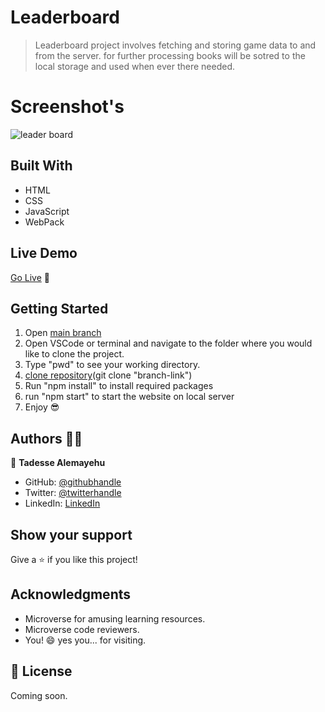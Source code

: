 # Leaderboard

> Leaderboard project involves fetching and storing game data to and from the server. for further processing books will be sotred to the local storage and used when ever there needed.

# Screenshot's

![leader board](https://user-images.githubusercontent.com/69077061/162072545-b8929b41-02bd-400b-a05d-07ace1a1fbe4.PNG)

## Built With

- HTML
- CSS
- JavaScript
- WebPack

## Live Demo

[Go Live](https://tadesse-alemayehu.github.io/Leaderboard/) 🙂

## Getting Started

1. Open [main branch](https://github.com/Tadesse-Alemayehu/Leaderboard)
2. Open VSCode or terminal and navigate to the folder where you would like to clone the project.
3. Type "pwd" to see your working directory.
4. [clone repository](https://github.com/Tadesse-Alemayehu/Leaderboard)(git clone "branch-link")
5. Run "npm install" to install required packages
6. run "npm start" to start the website on local server
7. Enjoy 😎

## Authors 👱‍♂️

👤 **Tadesse Alemayehu**

- GitHub: [@githubhandle](https://github.com/Tadesse-Alemayehu)
- Twitter: [@twitterhandle](https://twitter.com/TadesseWebDev)
- LinkedIn: [LinkedIn](https://www.linkedin.com/in/tadesse-alemayehu-60141a221/)

## Show your support

Give a ⭐️ if you like this project!

## Acknowledgments

- Microverse for amusing learning resources.
- Microverse code reviewers.
- You! 😄 yes you... for visiting.

## 📝 License

Coming soon.
